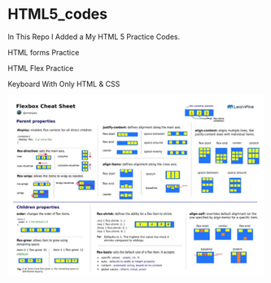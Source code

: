 # HTML5_codes

In This Repo I Added a My HTML 5 Practice Codes.

HTML forms Practice 

HTML Flex Practice

Keyboard With Only HTML & CSS


<div align="center">
    <a href="#HTML-modern-interview-code-challenges-by-topic"><img src="Assets/flexbox.jpg" alt="banner" /></a>
</div>